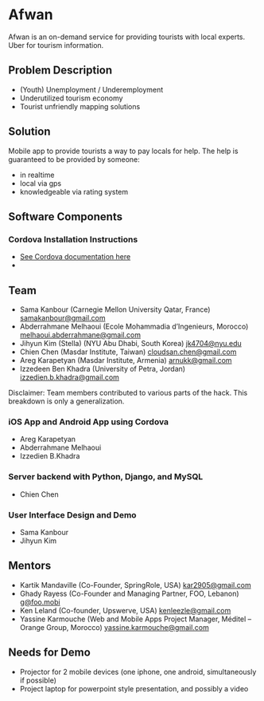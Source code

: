 # Afwan

Afwan is an on-demand service for providing tourists with local experts. Uber for tourism information.

## Problem Description

  - (Youth) Unemployment / Underemployment
  - Underutilized tourism economy
  - Tourist unfriendly mapping solutions

## Solution

Mobile app to provide tourists a way to pay locals for help. The help is guaranteed to be provided by someone:

  - in realtime
  - local via gps 
  - knowledgeable via rating system

## Software Components

### Cordova Installation Instructions

  - [See Cordova documentation here](http://cordova.apache.org/docs/en/4.0.0//guide_cli_index.md.html#The%20Command-Line%20Interface)
  - 
## Team 
  - Sama Kanbour (Carnegie Mellon University Qatar, France) <samakanbour@gmail.com>
  - Abderrahmane Melhaoui (Ecole Mohammadia d’Ingenieurs, Morocco) <melhaoui.abderrahmane@gmail.com>
  - Jihyun Kim (Stella) (NYU Abu Dhabi, South Korea) <jk4704@nyu.edu>
  - Chien Chen (Masdar Institute, Taiwan) <cloudsan.chen@gmail.com>
  - Areg Karapetyan (Masdar Institute, Armenia) <arnukk@gmail.com>
  - Izzedeen Ben Khadra (University of Petra, Jordan) <izzedien.b.khadra@gmail.com>

Disclaimer:
Team members contributed to various parts of the hack. This breakdown is only a generalization.

### iOS App and Android App using Cordova
  - Areg Karapetyan 
  - Abderrahmane Melhaoui 
  - Izzedien B.Khadra 

### Server backend with Python, Django, and MySQL
  - Chien Chen 
  
### User Interface Design and Demo
  - Sama Kanbour 
  - Jihyun Kim 
  
## Mentors
  - Kartik Mandaville (Co-Founder, SpringRole, USA) <kar2905@gmail.com>
  - Ghady Rayess (Co-Founder and Managing Partner, FOO, Lebanon) <g@foo.mobi>
  - Ken Leland (Co-founder, Upswerve, USA) <kenleezle@gmail.com>
  - Yassine Karmouche (Web and Mobile Apps Project Manager, Méditel – Orange Group, Morocco) <yassine.karmouche@gmail.com>
 
## Needs for Demo
  - Projector for 2 mobile devices (one iphone, one android, simultaneously if possible)
  - Project laptop for powerpoint style presentation, and possibly a video
